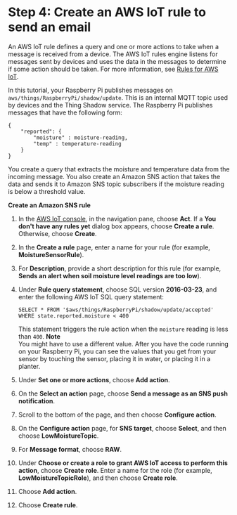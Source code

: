 # Step 4: Create an AWS IoT rule to send an email<a name="iot-moisture-create-rule"></a>

An AWS IoT rule defines a query and one or more actions to take when a message is received from a device\. The AWS IoT rules engine listens for messages sent by devices and uses the data in the messages to determine if some action should be taken\. For more information, see [Rules for AWS IoT](iot-rules.md)\. 

In this tutorial, your Raspberry Pi publishes messages on `aws/things/RaspberryPi/shadow/update`\. This is an internal MQTT topic used by devices and the Thing Shadow service\. The Raspberry Pi publishes messages that have the following form:

```
{
    "reported": {
        "moisture" : moisture-reading,
        "temp" : temperature-reading
    }
}
```

You create a query that extracts the moisture and temperature data from the incoming message\. You also create an Amazon SNS action that takes the data and sends it to Amazon SNS topic subscribers if the moisture reading is below a threshold value\.

**Create an Amazon SNS rule**

1. In the [AWS IoT console](https://console.aws.amazon.com/iot/home), in the navigation pane, choose **Act**\. If a **You don't have any rules yet** dialog box appears, choose **Create a rule**\. Otherwise, choose **Create**\.

1. In the **Create a rule** page, enter a name for your rule \(for example, **MoistureSensorRule**\)\.

1. For **Description**, provide a short description for this rule \(for example, **Sends an alert when soil moisture level readings are too low**\)\.

1. Under **Rule query statement**, choose SQL version **2016\-03\-23**, and enter the following AWS IoT SQL query statement:

   ```
   SELECT * FROM '$aws/things/RaspberryPi/shadow/update/accepted' WHERE state.reported.moisture < 400
   ```

   This statement triggers the rule action when the `moisture` reading is less than `400`\.
**Note**  
You might have to use a different value\. After you have the code running on your Raspberry Pi, you can see the values that you get from your sensor by touching the sensor, placing it in water, or placing it in a planter\. 

1. Under **Set one or more actions**, choose **Add action**\.

1. On the **Select an action** page, choose **Send a message as an SNS push notification**\.

1. Scroll to the bottom of the page, and then choose **Configure action**\.

1. On the **Configure action** page, for **SNS target**, choose **Select**, and then choose **LowMoistureTopic**\. 

1. For **Message format**, choose **RAW**\.

1. Under **Choose or create a role to grant AWS IoT access to perform this action**, choose **Create role**\. Enter a name for the role \(for example, **LowMoistureTopicRole**\), and then choose **Create role**\.

1. Choose **Add action**\.

1. Choose **Create rule**\.